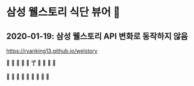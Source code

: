 #  삼성 웰스토리 식단 뷰어 🍚

## 2020-01-19: 삼성 웰스토리 API 변화로 동작하지 않음

https://ryanking13.github.io/welstory

🍵 🍶 🍼 🍺 🍻 🍸 🍹 🍷 🍴 🍕

🍟 🍗 🍖 🍝 🍛 🍤 🍱 🍣 🍥 
